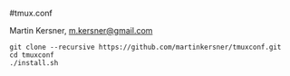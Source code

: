 #tmux.conf

Martin Kersner, <m.kersner@gmail.com>

```
git clone --recursive https://github.com/martinkersner/tmuxconf.git
cd tmuxconf
./install.sh
```
